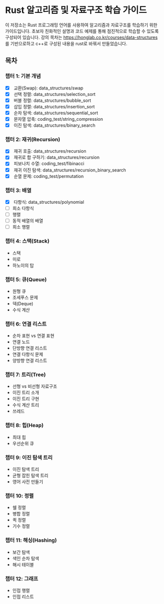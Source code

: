 # Rust 알고리즘 및 자료구조 학습 가이드

이 저장소는 Rust 프로그래밍 언어를 사용하여 알고리즘과 자료구조를 학습하기 위한 가이드입니다. 초보자 친화적인 설명과 코드 예제를 통해 점진적으로 학습할 수 있도록 구성되어 있습니다.
강의 목차는 https://honglab.co.kr/courses/data-structures 를 기반으로하고 c++로 구성된 내용을 rust로 바꿔서 만들었습니다.

## 목차

### 챕터 1: 기본 개념
- [x] <input type="checkbox" checked />  교환(Swap): data_structures/swap <br/>
- [x] <input type="checkbox" checked /> 선택 정렬: data_structures/selection_sort <br/>
- [x] <input type="checkbox" checked /> 버블 정렬: data_structures/bubble_sort <br/>
- [x] <input type="checkbox" checked /> 삽입 정렬: data_structures/insertion_sort <br/>
- [x] <input type="checkbox" checked /> 순차 탐색: data_structures/sequential_sort <br/>
- [x] <input type="checkbox" checked /> 문자열 압축: coding_test/string_compression <br/>
- [x] <input type="checkbox" checked /> 이진 탐색: data_structures/binary_search <br/>

### 챕터 2: 재귀(Recursion)
- [x] <input type="checkbox" checked />  재귀 호출: data_structures/recursion <br/>
- [x] <input type="checkbox" checked />  재귀로 합 구하기: data_structures/recursion <br/>
- [x] <input type="checkbox" checked />  피보나치 수열: coding_test/fibinacci <br/>
- [x] <input type="checkbox" checked />  재귀 이진 탐색: data_structures/recursion_binary_search <br/>
- [x] <input type="checkbox" checked />  순열 문제: coding_test/permutation <br/>

### 챕터 3: 배열
- [x] <input type="checkbox" checked /> 다항식: data_structures/polynomial <br/>
- [ ] 희소 다항식
- [ ] 행렬
- [ ] 동적 배열의 배열
- [ ] 희소 행렬

### 챕터 4: 스택(Stack)
- 스택
- 미로
- 하노이의 탑

### 챕터 5: 큐(Queue)
- 원형 큐
- 조세푸스 문제
- 덱(Deque)
- 수식 계산

### 챕터 6: 연결 리스트
- 순차 표현 vs 연결 표현
- 연결 노드
- 단방향 연결 리스트
- 연결 다항식 문제
- 양방향 연결 리스트

### 챕터 7: 트리(Tree)
- 선형 vs 비선형 자료구조
- 이진 트리 소개
- 이진 트리 구현
- 수식 계산 트리
- 쓰레드

### 챕터 8: 힙(Heap)
- 최대 힙
- 우선순위 큐

### 챕터 9: 이진 탐색 트리
- 이진 탐색 트리
- 균형 잡힌 탐색 트리
- 영어 사전 만들기

### 챕터 10: 정렬
- 쉘 정렬
- 병합 정렬
- 퀵 정렬
- 기수 정렬

### 챕터 11: 해싱(Hashing)
- 보간 탐색
- 색인 순차 탐색
- 해시 테이블

### 챕터 12: 그래프
- 인접 행렬
- 인접 리스트

